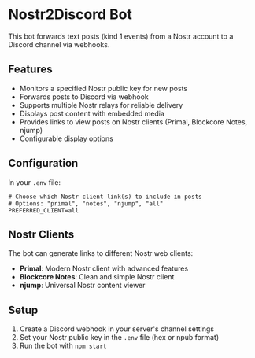 # Nostr2Discord Bot

This bot forwards text posts (kind 1 events) from a Nostr account to a Discord channel via webhooks.

## Features

- Monitors a specified Nostr public key for new posts
- Forwards posts to Discord via webhook
- Supports multiple Nostr relays for reliable delivery
- Displays post content with embedded media
- Provides links to view posts on Nostr clients (Primal, Blockcore Notes, njump)
- Configurable display options

## Configuration

In your `.env` file:

```env
# Choose which Nostr client link(s) to include in posts
# Options: "primal", "notes", "njump", "all"
PREFERRED_CLIENT=all
```

## Nostr Clients

The bot can generate links to different Nostr web clients:

- **Primal**: Modern Nostr client with advanced features
- **Blockcore Notes**: Clean and simple Nostr client
- **njump**: Universal Nostr content viewer

## Setup

1. Create a Discord webhook in your server's channel settings
2. Set your Nostr public key in the `.env` file (hex or npub format)
3. Run the bot with `npm start`

